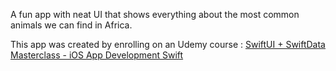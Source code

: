 A fun app with neat UI that shows everything about the most common animals we can find in Africa.

This app was created by enrolling on an Udemy course : [SwiftUI + SwiftData Masterclass - iOS App Development Swift](https://www.udemy.com/course/swiftui-masterclass-course-ios-development-with-swift)
